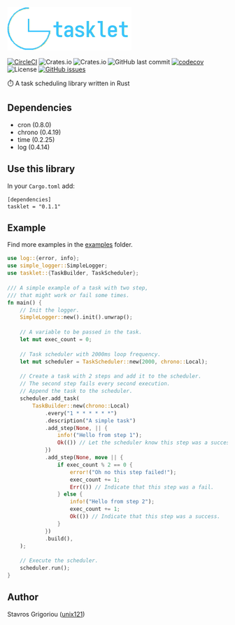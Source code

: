 ![](tasklet-logo.png)

[![CircleCI](https://circleci.com/gh/unix121/tasklet.svg?style=shield)](https://circleci.com/gh/unix121/tasklet)
![Crates.io](https://img.shields.io/crates/d/tasklet)
![Crates.io](https://img.shields.io/crates/v/tasklet)
![GitHub last commit](https://img.shields.io/github/last-commit/unix121/tasklet)
[![codecov](https://codecov.io/gh/unix121/tasklet/branch/main/graph/badge.svg?token=HBIQJYK1EU)](https://codecov.io/gh/unix121/tasklet)
![License](https://img.shields.io/github/license/unix121/tasklet)
[![GitHub issues](https://img.shields.io/github/issues/unix121/tasklet)](https://github.com/unix121/tasklet/issues)

⏱️ A task scheduling library written in Rust

## Dependencies

* cron (0.8.0)
* chrono (0.4.19)
* time (0.2.25)
* log (0.4.14)

## Use this library

In your `Cargo.toml` add:
```
[dependencies]
tasklet = "0.1.1"
```

## Example
Find more examples in the [examples](/examples) folder.
```rust
use log::{error, info};
use simple_logger::SimpleLogger;
use tasklet::{TaskBuilder, TaskScheduler};

/// A simple example of a task with two step,
/// that might work or fail some times.
fn main() {
    // Init the logger.
    SimpleLogger::new().init().unwrap();

    // A variable to be passed in the task.
    let mut exec_count = 0;

    // Task scheduler with 2000ms loop frequency.
    let mut scheduler = TaskScheduler::new(2000, chrono::Local);

    // Create a task with 2 steps and add it to the scheduler.
    // The second step fails every second execution.
    // Append the task to the scheduler.
    scheduler.add_task(
        TaskBuilder::new(chrono::Local)
            .every("1 * * * * * *")
            .description("A simple task")
            .add_step(None, || {
                info!("Hello from step 1");
                Ok(()) // Let the scheduler know this step was a success.
            })
            .add_step(None, move || {
                if exec_count % 2 == 0 {
                    error!("Oh no this step failed!");
                    exec_count += 1;
                    Err(()) // Indicate that this step was a fail.
                } else {
                    info!("Hello from step 2");
                    exec_count += 1;
                    Ok(()) // Indicate that this step was a success.
                }
            })
            .build(),
    );

    // Execute the scheduler.
    scheduler.run();
}
```

## Author

Stavros Grigoriou ([unix121](github.com/unix121))